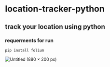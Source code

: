 # location-tracker-python
## track your location using python

### requerments for run

    pip install folium

![Untitled (880 × 200 px)](https://user-images.githubusercontent.com/96917595/153922556-b7accb9c-25e3-4c82-b12a-2c4d98f11548.gif)



